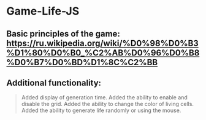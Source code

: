 # Game-Life-JS
## Basic principles of the game: https://ru.wikipedia.org/wiki/%D0%98%D0%B3%D1%80%D0%B0_%C2%AB%D0%96%D0%B8%D0%B7%D0%BD%D1%8C%C2%BB

## Additional functionality:
> Added display of generation time.
> Added the ability to enable and disable the grid.
> Added the ability to change the color of living cells.
> Added the ability to generate life randomly or using the mouse.